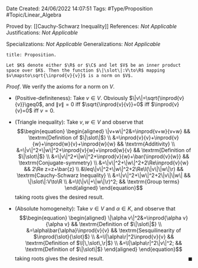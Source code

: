 <div class="topSpace"></div>

Date Created: 24/06/2022 14:07:51
Tags: #Type/Proposition #Topic/Linear_Algebra

Proved by: [[Cauchy-Schwarz Inequality]]
References: _Not Applicable_
Justifications: _Not Applicable_

Specializations: _Not Applicable_
Generalizations: _Not Applicable_

``` ad-Proposition
title: Proposition.

Let $K$ denote either $\R$ or $\C$ and let $V$ be an inner product space over $K$. Then the function $\|\slot\|:V\to\R$ mapping $v\mapsto\sqrt{\inprod{v}{v}}$ is a norm on $V$.

```

_Proof_. We verify the axioms for a norm on $V$.
* (Positive-definiteness): Take $v\in V$. Obviously $\|v\|=\sqrt{\inprod{v}{v}}\geq0$, and $\|v\|=0$ iff $\sqrt{\inprod{v}{v}}=0$ iff $\inprod{v}{v}=0$ iff $v=0$.

* (Triangle inequality): Take $v,w\in V$ and observe that
$$\begin{equation}
    \begin{aligned}
        \|v+w\|^2&=\inprod{v+w}{v+w} && \textrm{Definition of $\|\slot\|$} \\
        &=\inprod{v}{v}+\inprod{v}{w}+\inprod{w}{v}+\inprod{w}{w} && \textrm{Additivity} \\
        &=\|v\|^2+\|w\|^2+\inprod{v}{w}+\inprod{w}{v} && \textrm{Definition of $\|\slot\|$} \\
        &=\|v\|^2+\|w\|^2+\inprod{v}{w}+\bar{\inprod{v}{w}} && \textrm{Conjugate-symmetry} \\
        &=\|v\|^2+\|w\|^2+2\Re\inprod{v}{w} && 2\Re z=z+\bar{z} \\
        &\leq\|v\|^2+\|w\|^2+2\Re\l(\|v\|\|w\|\r) && \textrm{Cauchy-Schwarz Inequality} \\
        &=\|v\|^2+\|w\|^2+2\|v\|\|w\| && \|\slot\|:V\to\R \\
        &=\l(\|v\|+\|w\|\r)^2; && \textrm{Group terms}
    \end{aligned}
\end{equation}$$
taking roots gives the desired result.
* (Absolute homogeneity): Take $v\in V$ and $\alpha\in K$, and observe that
$$\begin{equation}
    \begin{aligned}
        \|\alpha v\|^2&=\inprod{\alpha v}{\alpha v} && \textrm{Definition of $\|\slot\|$} \\
        &=\alpha\bar{\alpha}\inprod{v}{v} && \textrm{Sesquilinearity of $\inprod{\slot}{\slot}$} \\
        &=\l|\alpha\r|^2\inprod{v}{v} && \textrm{Definition of $\l|\,\slot\,\r|$} \\
        &=\l|\alpha\r|^2\|v\|^2; && \textrm{Definition of $\|\slot\|$}
    \end{aligned}
\end{equation}$$
taking roots gives the desired result.<span style="float:right;">$\blacksquare$</span>
